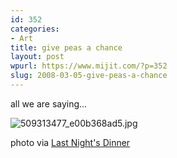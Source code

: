 ```yaml
---
id: 352
categories:
- Art
title: give peas a chance
layout: post
wpurl: https://www.mijit.com/?p=352
slug: 2008-03-05-give-peas-a-chance
---
```

all we are saying...

<img src='{{ "/" | relative_url }}images/2008/03/509313477_e00b368ad5.jpg' alt='509313477_e00b368ad5.jpg' />

photo via <a href="https://www.lastnightsdinner.net/2007/05/22/orrecchiette-with-peas-and-chives/">Last Night's Dinner</a>
